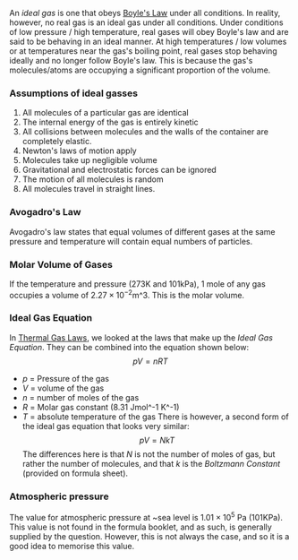An *ideal gas* is one that obeys [Boyle's Law](./Thermal%20Gas%20Laws.md) under all conditions. In reality, however, no real gas is an ideal gas under all conditions.
Under conditions of low pressure / high temperature, real gases will obey Boyle's law and are said to be behaving in an ideal manner.
At high temperatures / low volumes or at temperatures near the gas's boiling point, real gases stop behaving ideally and no longer follow Boyle's law.
This is because the gas's molecules/atoms are occupying a significant proportion of the volume.
### Assumptions of ideal gasses
1. All molecules of a particular gas are identical
2. The internal energy of the gas is entirely kinetic
3. All collisions between molecules and the walls of the container are completely elastic.
4. Newton's laws of motion apply
5. Molecules take up negligible volume
6. Gravitational and electrostatic forces can be ignored
7. The motion of all molecules is random
8. All molecules travel in straight lines.
### Avogadro's Law
Avogadro's law states that equal volumes of different gases at the same pressure and temperature will contain equal numbers of particles.
### Molar Volume of Gases
If the temperature and pressure (273K and 101kPa), 1 mole of any gas occupies a volume of $2.27\times 10^{-2}$m^3. This is the molar volume.
### Ideal Gas Equation
In [Thermal Gas Laws](./Thermal%20Gas%20Laws.md), we looked at the laws that make up the *Ideal Gas Equation*. They can be combined into the equation shown below:
$$pV = nRT$$
- $p$ = Pressure of the gas
- $V$ = volume of the gas
- $n$ = number of moles of the gas
- $R$ = Molar gas constant (8.31 Jmol^-1 K^-1)
- $T$ = absolute temperature of the gas
There is however, a second form of the ideal gas equation that looks very similar:
$$pV = NkT$$
The differences here is that $N$ is not the number of moles of gas, but rather the number of molecules, and that $k$ is the *Boltzmann Constant* (provided on formula sheet).

### Atmospheric pressure
The value for atmospheric pressure at ~sea level is $1.01\times 10^5$ Pa (101KPa). This value is not found in the formula booklet, and as such, is generally supplied by the question. However, this is not always the case, and so it is a good idea to memorise this value.
